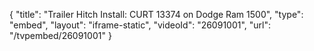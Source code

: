 {
    "title": "Trailer Hitch Install: CURT 13374 on Dodge Ram 1500",
    "type": "embed",
    "layout": "iframe-static",
    "videoId": "26091001",
    "url": "\/tvpembed\/26091001"
}